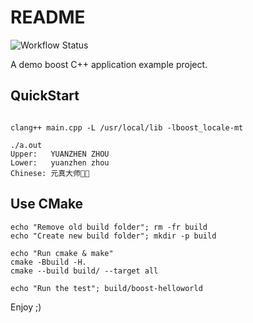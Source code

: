 # README

![Workflow Status](https://github.com/zhouyuanzhen/demo-boost-helloworld/workflows/default/badge.svg)

A demo boost C++ application example project.

## QuickStart

```shell

clang++ main.cpp -L /usr/local/lib -lboost_locale-mt

./a.out
Upper:   YUANZHEN ZHOU
Lower:   yuanzhen zhou
Chinese: 元真大师👨‍🦲
```

## Use CMake

```shell
echo "Remove old build folder"; rm -fr build
echo "Create new build folder"; mkdir -p build

echo "Run cmake & make"
cmake -Bbuild -H.
cmake --build build/ --target all

echo "Run the test"; build/boost-helloworld
```

Enjoy ;)
